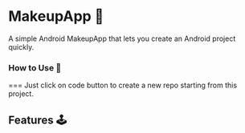 # **MakeupApp** 🧞‍

A simple Android MakeupApp that lets you create an Android project quickly.


### **How to Use** 👣
===
Just click on code button to create a new repo starting from this project.


## **Features** 🕹
